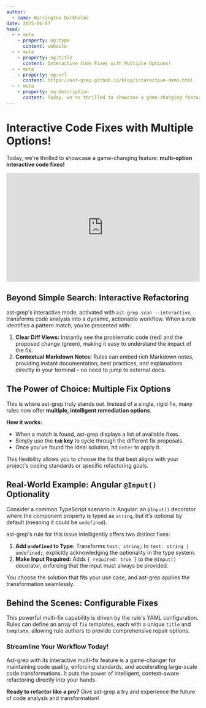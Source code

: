 ```yaml
---
author:
  - name: Herrington Darkholme
date: 2025-06-07
head:
  - - meta
    - property: og:type
      content: website
  - - meta
    - property: og:title
      content: Interactive Code Fixes with Multiple Options!
  - - meta
    - property: og:url
      content: https://ast-grep.github.io/blog/interactive-demo.html
  - - meta
    - property: og:description
      content: Today, we're thrilled to showcase a game-changing feature, multi-option interactive code fixes!
---
```


# Interactive Code Fixes with Multiple Options!

Today, we're thrilled to showcase a game-changing feature: **multi-option interactive code fixes!**

<iframe style="width:100%;aspect-ratio:16/9;" src="https://www.youtube.com/embed/6m0xTwYaM_A?si=-ywQmlg6Wrg0FfGq" title="YouTube video player" frameborder="0" allow="accelerometer; autoplay; clipboard-write; encrypted-media; gyroscope; picture-in-picture; web-share" referrerpolicy="strict-origin-when-cross-origin" allowfullscreen></iframe>

## Beyond Simple Search: Interactive Refactoring

ast-grep's interactive mode, activated with `ast-grep scan --interactive`, transforms code analysis into a dynamic, actionable workflow. When a rule identifies a pattern match, you're presented with:

1. **Clear Diff Views:** Instantly see the problematic code (red) and the proposed change (green), making it easy to understand the impact of the fix.
2. **Contextual Markdown Notes:** Rules can embed rich Markdown notes, providing instant documentation, best practices, and explanations directly in your terminal – no need to jump to external docs.

## The Power of Choice: Multiple Fix Options

This is where ast-grep truly stands out. Instead of a single, rigid fix, many rules now offer **multiple, intelligent remediation options**.

**How it works:**

- When a match is found, ast-grep displays a list of available fixes.
- Simply use the **`tab` key** to cycle through the different fix proposals.
- Once you've found the ideal solution, hit `Enter` to apply it.

This flexibility allows you to choose the fix that best aligns with your project's coding standards or specific refactoring goals.

## Real-World Example: Angular `@Input()` Optionality

Consider a common TypeScript scenario in Angular: an `@Input()` decorator where the component property is typed as `string`, but it's optional by default (meaning it could be `undefined`).

ast-grep's rule for this issue intelligently offers two distinct fixes:

1. **Add `undefined` to Type:** Transforms `test: string;` to `test: string | undefined;`, explicitly acknowledging the optionality in the type system.
2. **Make Input Required:** Adds `{ required: true }` to the `@Input()` decorator, enforcing that the input must always be provided.

You choose the solution that fits your use case, and ast-grep applies the transformation seamlessly.

## Behind the Scenes: Configurable Fixes

This powerful multi-fix capability is driven by the rule's YAML configuration. Rules can define an array of `fix` templates, each with a unique `title` and `template`, allowing rule authors to provide comprehensive repair options.

### Streamline Your Workflow Today!

Ast-grep with its interactive multi-fix feature is a game-changer for maintaining code quality, enforcing standards, and accelerating large-scale code transformations. It puts the power of intelligent, context-aware refactoring directly into your hands.

**Ready to refactor like a pro?**
Give ast-grep a try and experience the future of code analysis and transformation!
